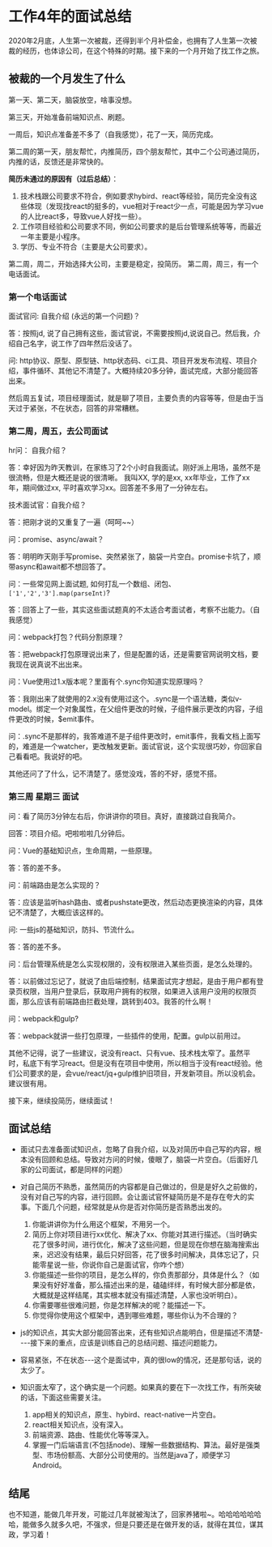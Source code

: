 # 工作4年的面试总结

2020年2月底，人生第一次被裁，还得到半个月补偿金，也拥有了人生第一次被裁的经历，也体谅公司，在这个特殊的时期。接下来的一个月开始了找工作之旅。

## 被裁的一个月发生了什么

第一天、第二天，脑袋放空，啥事没想。

第三天，开始准备前端知识点、刷题。

一周后，知识点准备差不多了（自我感觉），花了一天，简历完成。

第二周的第一天，朋友帮忙，内推简历，四个朋友帮忙，其中二个公司通过简历，内推的话，反馈还是非常快的。

**简历未通过的原因有（过后总结）**：

1. 技术栈跟公司要求不符合，例如要求hybird、react等经验，简历完全没有这些体现（发现找react的挺多的，vue相对于react少一点，可能是因为学习vue的人比react多，导致vue人好找一些）。
2. 工作项目经验和公司要求不同，例如公司要求的是后台管理系统等等，而最近一年主要是小程序。
3. 学历、专业不符合（主要是大公司要求）。

第二周，周二，开始选择大公司，主要是稳定，投简历。
第二周，周三，有一个电话面试。

### 第一个电话面试

面试官问: 自我介绍 (永远的第一个问题)？

答：按照jd, 说了自己拥有这些，面试官说，不需要按照jd,说说自己。然后我，介绍自己名字，说工作了四年然后没话了。

问: http协议、原型、原型链、http状态码、ci工具、项目开发发布流程、项目介绍，事件循环、其他记不清楚了。大概持续20多分钟，面试完成，大部分能回答出来。

然后周五复试，项目经理面试，就是聊了项目，主要负责的内容等等，但是由于当天过于紧张，不在状态，回答的非常糟糕。

### 第二周，周五，去公司面试

hr问： 自我介绍？

答：幸好因为昨天教训，在家练习了2个小时自我面试。刚好派上用场，虽然不是很流畅，但是大概还是说的很清晰。
我叫XX, 学的是xx, xx年毕业，工作了xx年，期间做过xx, 平时喜欢学习xx。回答差不多用了一分钟左右。

技术面试官：自我介绍？

答：把刚才说的又重复了一遍（呵呵~~）

问：promise、async/await？

答：明明昨天刚手写promise、突然紧张了，脑袋一片空白。promise卡坑了，顺带async和await都不想回答了。

问：一些常见网上面试题, 如何打乱一个数组、闭包、`['1','2','3'].map(parseInt)`?

答：回答上了一些，其实这些面试题真的不太适合考面试者，考察不出能力。（自我感觉）

问：webpack打包？代码分割原理？

答：把webpack打包原理说出来了，但是配置的话，还是需要官网说明文档，要我现在说真说不出出来。

问：Vue使用过1.x版本呢？里面有个.sync你知道实现原理吗？

答：我刚出来了就使用的2.x没有使用过这个。.sync是一个语法糖，类似v-model。绑定一个对象属性，在父组件更改的时候，子组件展示更改的内容，子组件更改的时候，$emit事件。

问：.sync不是那样的，我答难道不是子组件更改时，emit事件，我看文档上面写的，难道是一个watcher，更改触发更新。面试官说，这个实现很巧妙，你回家自己看看吧。我说好的吧。

其他还问了了什么，记不清楚了。感觉没戏，答的不好，感觉不搭。

### 第三周 星期三 面试

问：看了简历3分钟左右后，你讲讲你的项目。真好，直接跳过自我简介。

回答：项目介绍。吧啦啦啦几分钟后。

问：Vue的基础知识点，生命周期，一些原理。

答：答的差不多。

问：前端路由是怎么实现的？

答：应该是监听hash路由、或者pushstate更改，然后动态更换渲染的内容，具体记不清楚了，大概应该这样的。

问: 一些js的基础知识，防抖、节流什么。

答：答的差不多。

问：后台管理系统是怎么实现权限的，没有权限进入某些页面，是怎么处理的。

答：以前做过忘记了，就说了由后端控制，结果面试完才想起，是由于用户都有登录页权限，当用户登录后，获取用户拥有的权限，如果进入该用户没用的权限页面，那么应该有前端路由拦截处理，跳转到403。我答的什么啊！

问：webpack和gulp?

答：webpack就讲一些打包原理，一些插件的使用，配置。gulp以前用过。

其他不记得，说了一些建议，说没有react、只有vue、技术栈太窄了。虽然平时，私底下有学习react。但是没有在项目中使用，所以相当于没有react经验。他们公司要求的是，会vue/react/jq+gulp维护旧项目，开发新项目。所以没机会。建议很有用。

接下来，继续投简历，继续面试！

## 面试总结

* 面试只去准备面试知识点，忽略了自我介绍，以及对简历中自己写的内容，根本没有回顾和总结。导致对方问的时候，傻眼了，脑袋一片空白。（后面好几家的公司面试，都是同样的问题）

* 对自己简历不熟悉，虽然简历的内容都是自己做过的，但是是好久之前做的，没有对自己写的内容，进行回顾。会让面试官怀疑简历是不是存在夸大的实事。下面几个问题，经常就是从你是否对你简历是否熟悉出发的。
   1. 你能讲讲你为什么用这个框架，不用另一个。
   2. 简历上你对项目进行xx优化、解决了xx、你能对其进行描述。（当时确实花了很多时间，进行优化，解决了这些问题，但是现在你想在脑海搜索出来，迟迟没有结果，最后只好回答，花了很多时间解决，具体忘记了，只能零星说一些，你说你自己是面试官，你咋个想）
   3. 你能描述一些你的项目，是怎么样的，你负责那部分，具体是什么？（如果没有好好准备，那么描述出来的是，磕磕绊绊，有时候大部分都是依，大概就是这样结尾，其实根本就没有描述清楚，人家也没听明白）。
   4. 你需要哪些很难问题，你是怎样解决的呢？能描述一下。
   5. 你觉得你使用这个框架中，遇到哪些难题，哪些你认为不合理的？

* js的知识点，其实大部分能回答出来，还有些知识点能明白，但是描述不清楚----接下来的重点，应该是训练自己的总结问题、描述问题能力。
* 容易紧张，不在状态---这个是面试中，真的很low的情况，还是那句话，说的太少了。
* 知识面太窄了，这个确实是一个问题。如果真的要在下一次找工作，有所突破的话，下面这些需要关注。
   1. app相关的知识点，原生、hybird、react-native一片空白。
   2. react相关知识点，没有深入。
   3. 前端资源、路由、性能优化等等深入。
   4. 掌握一门后端语言(不包括node)、理解一些数据结构、算法。最好是强类型、市场份额高、大部分公司使用的。当然是java了，顺便学习Android。

## 结尾

也不知道，能做几年开发，可能过几年就被淘汰了，回家养猪啦~。哈哈哈哈哈哈哈，能做多久就多久吧，不强求，但是只要还是在做开发的话，就得在其位，谋其政，学习着！
